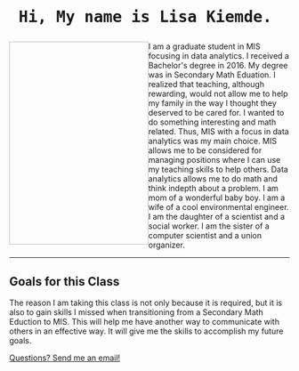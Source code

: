 
<!DOCTYPE html>
<html>
<meta charset="UTF-8">
<meta name="viewport" content="width=device-width, initial-scale=1">
<body>
<h1 style="times;"><pre> Hi, My name is Lisa Kiemde.</pre></h1>
<p>
  <img "DSC_8518.jpg" style ="float:left;width:250px; height:365px;">
 I am a graduate student in MIS focusing in data analytics. I received a Bachelor's degree in 2016. My degree was in Secondary Math
Eduation. I realized that teaching, although rewarding, would not allow me to help my family in the way I thought they deserved to be cared for. 
I wanted to do something interesting and math related. Thus, MIS with a focus in data analytics was my main choice. MIS allows me to be considered
for managing positions where I can use my teaching skills to help others. Data analytics allows me to do math and think indepth about a problem. 
I am mom of a wonderful baby boy. I am a wife of a cool environmental engineer. I am the daughter of a scientist and a social worker. 
I am the sister of a computer scientist and a union organizer. 
</p>
<hr>
<h2> Goals for this Class </h2>
<p> The reason I am taking this class is not only because it is required, but it is also to gain skills I missed when transitioning from a 
Secondary Math Eduction to MIS. This will help me have another way to communicate with others in an effective way. It will give me the skills
to accomplish my future goals. 
</p>
<a href="lgmorton@unomaha.edu"> Questions? Send me an email! </a>
</body>
</html>
